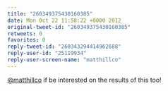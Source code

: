 ```yaml
---
title: "260349375430160385"
date: Mon Oct 22 11:58:22 +0000 2012
original-tweet-id: "260349375430160385"
retweets: 0
favorites: 0
reply-tweet-id: "260343294414962688"
reply-user-id: "25119934"
reply-user-screen-name: "matthillco"
---
```

<a href="https://twitter.com/matthillco">@matthillco</a> if be interested on the results of this too!

